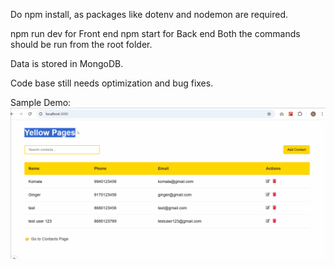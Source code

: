 Do npm install, as packages like dotenv and nodemon are required.

npm run dev for Front end
npm start for Back end
Both the commands should be run from the root folder.

Data is stored in MongoDB.

Code base still needs optimization and bug fixes.

Sample Demo:
![App looks like this](./public/yellowpages.gif)
